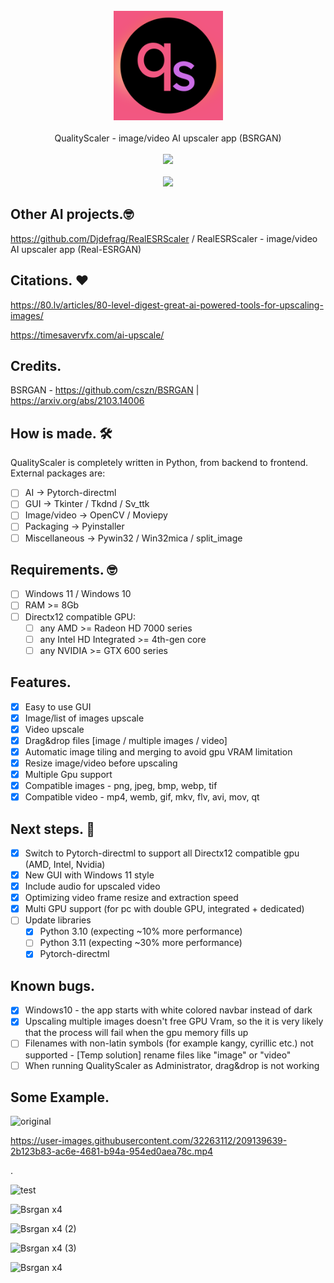 
<div align="center">
    <br>
    <img src="https://github.com/Djdefrag/QualityScaler/blob/main/Assets/logo.png" width="175"> </a> 
    <br><br> QualityScaler - image/video AI upscaler app (BSRGAN) <br><br>
    <a href="https://jangystudio.itch.io/qualityscaler">
         <img src="https://user-images.githubusercontent.com/86362423/162710522-c40c4f39-a6b9-48bc-84bc-1c6b78319f01.png" width="200">
    </a>
</div>
<br>
<div align="center">
    <img src="https://user-images.githubusercontent.com/32263112/208716221-83d7fde3-43fb-499d-8052-a1b0e950195c.PNG"> </a> 
</div>

## Other AI projects.🤓

https://github.com/Djdefrag/RealESRScaler / RealESRScaler - image/video AI upscaler app (Real-ESRGAN)


## Citations. ❤

https://80.lv/articles/80-level-digest-great-ai-powered-tools-for-upscaling-images/

https://timesavervfx.com/ai-upscale/

## Credits.

BSRGAN - https://github.com/cszn/BSRGAN | https://arxiv.org/abs/2103.14006

## How is made. 🛠

QualityScaler is completely written in Python, from backend to frontend. External packages are:
- [ ] AI  -> Pytorch-directml
- [ ] GUI -> Tkinter / Tkdnd / Sv_ttk
- [ ] Image/video -> OpenCV / Moviepy
- [ ] Packaging   -> Pyinstaller
- [ ] Miscellaneous -> Pywin32 / Win32mica / split_image

## Requirements. 🤓
- [ ] Windows 11 / Windows 10
- [ ] RAM >= 8Gb
- [ ] Directx12 compatible GPU:
    - [ ] any AMD >= Radeon HD 7000 series
    - [ ] any Intel HD Integrated >= 4th-gen core
    - [ ] any NVIDIA >=  GTX 600 series

## Features.
- [x] Easy to use GUI
- [x] Image/list of images upscale
- [x] Video upscale
- [x] Drag&drop files [image / multiple images / video]
- [x] Automatic image tiling and merging to avoid gpu VRAM limitation
- [x] Resize image/video before upscaling
- [x] Multiple Gpu support
- [x] Compatible images - png, jpeg, bmp, webp, tif  
- [x] Compatible video  - mp4, wemb, gif, mkv, flv, avi, mov, qt 

## Next steps. 🤫

- [x] Switch to Pytorch-directml to support all Directx12 compatible gpu (AMD, Intel, Nvidia)
- [x] New GUI with Windows 11 style
- [x] Include audio for upscaled video
- [x] Optimizing video frame resize and extraction speed
- [x] Multi GPU support (for pc with double GPU, integrated + dedicated)
- [ ] Update libraries 
    - [x] Python 3.10 (expecting ~10% more performance) 
    - [ ] Python 3.11 (expecting ~30% more performance)
    - [x] Pytorch-directml

## Known bugs.
- [x] Windows10 - the app starts with white colored navbar instead of dark
- [x] Upscaling multiple images doesn't free GPU Vram, so the it is very likely that the process will fail when the gpu memory fills up
- [ ] Filenames with non-latin symbols (for example kangy, cyrillic etc.) not supported - [Temp solution] rename files like "image" or "video"
- [ ] When running QualityScaler as Administrator, drag&drop is not working

## Some Example.

![original](https://user-images.githubusercontent.com/32263112/209139620-bdd028f8-d5fc-40de-8f3d-6b80a14f8aab.gif)

https://user-images.githubusercontent.com/32263112/209139639-2b123b83-ac6e-4681-b94a-954ed0aea78c.mp4

.

![test](https://user-images.githubusercontent.com/32263112/166690007-f1601487-7b94-4f2c-b4e2-436bc189a26e.png)

![Bsrgan x4](https://user-images.githubusercontent.com/32263112/168884625-c869baee-4cca-4a33-bdad-b65d9c29889d.png)

![Bsrgan x4 (2)](https://user-images.githubusercontent.com/32263112/197983965-40785dbd-78c6-48a0-a1eb-39d9c3278f42.png)

![Bsrgan x4 (3)](https://user-images.githubusercontent.com/32263112/197983979-5857a855-d402-4fab-9217-ee5bd057bd01.png)

![Bsrgan x4](https://user-images.githubusercontent.com/32263112/198290909-277e176e-ccb4-4a4b-8531-b182a18d566a.png)


